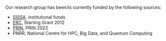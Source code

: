 Our research group has been/is currently funded by the following sources:
- [SISSA](https://www.sissa.it/), institutional funds
- [ERC](https://erc.europa.eu/), Starting Grant 2012
- [PRIN](https://prin.mur.gov.it/), PRIN 2022
- PNRR, National Centre for HPC, Big Data, and Quantum Computing
